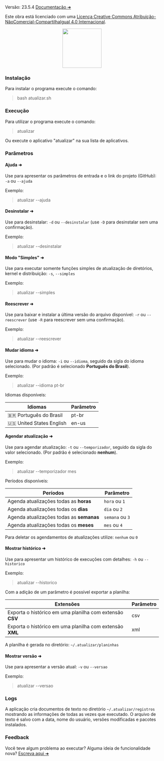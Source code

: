 Versão: 23.5.4
[Documentação ➜](https://bill1300.github.io/atualizar-docs/)

Este obra está licenciado com uma [Licença Creative Commons Atribuição-NãoComercial-CompartilhaIgual 4.0 Internacional](https://creativecommons.org/licenses/by-nc-sa/4.0/).

<div align="center">
  <img width="128" height="128" src="https://user-images.githubusercontent.com/42590905/192646234-96f838eb-a651-40fb-b8ef-c528b6aa7bc3.png">
</div>

### Instalação
 Para instalar o programa execute o comando:
>bash atualizar.sh

### Execução
 Para utilizar o programa execute o comando:
>atualizar

Ou execute o aplicativo "atualizar" na sua lista de aplicativos.

### Parâmetros
#### Ajuda ➜
 Use para apresentar os parâmetros de entrada e o link do projeto (GitHub):
 `-a` ou `--ajuda`

 Exemplo:
> atualizar --ajuda

#### Desinstalar ➜
 Use para desinstalar:
 `-d` ou `--desinstalar` (use `-D` para desinstalar sem uma confirmação).

 Exemplo:
> atualizar --desinstalar

#### Modo "Simples" ➜
 Use para executar somente funções simples de atualização de diretórios, kernel e distribuição:
 `-s`, `--simples`

 Exemplo:
> atualizar --simples

#### Reescrever ➜
 Use para baixar e instalar a última versão do arquivo disponível:
 `-r` ou `--reescrever` (use `-R` para reescrever sem uma confirmação).

 Exemplo:
> atualizar --reescrever

#### Mudar idioma ➜
 Use para mudar o idioma:
 `-i` ou `--idioma`, seguido da sigla do idioma selecionado. (Por padrão é selecionado **Português do Brasil**).

 Exemplo:
> atualizar --idioma pt-br

Idiomas disponíveis:

| Idiomas                      | Parâmetro |
| ---------------------------- | --------- |
| :brazil: Português do Brasil | pt-br     |
| :us: United States English   | en-us     |

#### Agendar atualização ➜
 Use para agendar atualização:
 `-t` ou `--temporizador`, seguido da sigla do valor selecionado. (Por padrão é selecionado **nenhum**).

 Exemplo:
> atualizar --temporizador mes

Períodos disponíveis:

| Períodos                                 | Parâmetro       |
| ---------------------------------------- | --------------- |
| Agenda atualizações todas as **horas**   | `hora` ou `1`   |
| Agenda atualizações todas os **dias**    | `dia` ou `2`    |
| Agenda atualizações todas as **semanas** | `semana` ou `3` |
| Agenda atualizações todas os **meses**   | `mes` ou `4`    |

Para deletar os agendamentos de atualizações utilize: `nenhum` ou `0`

#### Mostrar histórico ➜
 Use para apresentar um histórico de execuções com detalhes:
 `-h` ou `--historico`

 Exemplo:
> atualizar --historico

 Com a adição de um parâmetro é possível exportar a planilha:

| Extensões                                                | Parâmetro |
| -------------------------------------------------------- | --------- |
| Exporta o histórico em uma planilha com extensão **CSV** | csv       |
| Exporta o histórico em uma planilha com extensão **XML** | xml       |

 A planilha é gerada no diretório: `~/.atualizar/planinhas`

#### Mostrar versão ➜
 Use para apresentar a versão atual:
 `-v` ou `--versao`

 Exemplo:
> atualizar --versao

### Logs
A aplicação cria documentos de texto no diretório `~/.atualizar/registros` mostrando as informações de todas as vezes que executado. O arquivo de texto é salvo com a data, nome do usuário, versões modificadas e pacotes instalados.

### Feedback
Você teve algum problema ao executar? Alguma ideia de funcionalidade nova? [Escreva aqui ➜](https://forms.gle/ysh5avJ1WCGsWeoH6)
